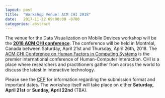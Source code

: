 ```yaml
---
layout: post
title:  "Workshop Venue: ACM CHI 2018"
date:   2017-11-22 09:00:00 -0700
categories: abstract
---
```


The venue for the Data Visualization on Mobile Devices workshop will be the **[2018 ACM CHI conference](https://chi2018.acm.org/)**. The conference will be held in Montréal, Canada between Saturday, April 21st and Thursday, April 26th, 2018. The [ACM CHI Conference on Human Factors in Computing Systems](https://chi2018.acm.org/) is the premier international conference of Human-Computer Interaction. CHI is a place where researchers and practitioners gather from across the world to discuss the latest in interactive technology. 

Please see the [CFP](../../../../cfp) for information regarding the submission format and important dates. The workshop itself will take place on either **Saturday, April 21st** or **Sunday, April 22nd** (TBA).
